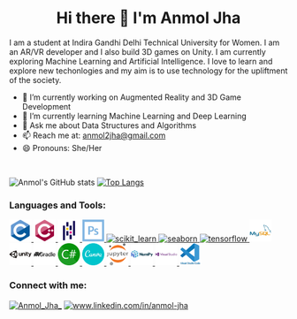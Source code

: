 <h1 align="center"> Hi there 👋 I'm Anmol Jha </h1>

I am a student at Indira Gandhi Delhi Technical University for Women. I am an AR/VR developer and I also build 3D games on Unity. I am currently exploring Machine Learning and Artificial Intelligence. I love to learn and explore new techonlogies and my aim is to use technology for the upliftment of the society.  

  
- 🔭 I’m currently working on Augmented Reality and 3D Game Development
- 🌱 I’m currently learning Machine Learning and Deep Learning
- 💬 Ask me about Data Structures and Algorithms
- 📫 Reach me at: anmol2jha@gmail.com
- 😄 Pronouns: She/Her  
<br/>

![Anmol's GitHub stats](https://github-readme-stats.vercel.app/api?username=A-nn-e&show_icons=true&theme=radical)
[![Top Langs](https://github-readme-stats.vercel.app/api/top-langs/?username=A-nn-e&layout=compact&theme=radical)](https://github.com/A-nn-e/github-readme-stats)

<h3 align="left">Languages and Tools:</h3>
<p align="left">  <a href="https://www.cprogramming.com/" target="_blank" rel="noreferrer"> <img src="https://raw.githubusercontent.com/devicons/devicon/master/icons/c/c-original.svg" alt="c" width="40" height="40"/> </a> <a href="https://www.w3schools.com/cpp/" target="_blank" rel="noreferrer"> <img src="https://raw.githubusercontent.com/devicons/devicon/master/icons/cplusplus/cplusplus-original.svg" alt="cplusplus" width="40" height="40"/> </a>  <a href="https://pandas.pydata.org/" target="_blank" rel="noreferrer"> <img src="https://raw.githubusercontent.com/devicons/devicon/2ae2a900d2f041da66e950e4d48052658d850630/icons/pandas/pandas-original.svg" alt="pandas" width="40" height="40"/> </a> <a href="https://www.photoshop.com/en" target="_blank" rel="noreferrer"> <img src="https://raw.githubusercontent.com/devicons/devicon/master/icons/photoshop/photoshop-line.svg" alt="photoshop" width="40" height="40"/> </a> <a href="https://scikit-learn.org/" target="_blank" rel="noreferrer"> <img src="https://upload.wikimedia.org/wikipedia/commons/0/05/Scikit_learn_logo_small.svg" alt="scikit_learn" width="40" height="40"/> </a> <a href="https://seaborn.pydata.org/" target="_blank" rel="noreferrer"> <img src="https://seaborn.pydata.org/_images/logo-mark-lightbg.svg" alt="seaborn" width="40" height="40"/> </a> <a href="https://www.tensorflow.org" target="_blank" rel="noreferrer"> <img src="https://www.vectorlogo.zone/logos/tensorflow/tensorflow-icon.svg" alt="tensorflow" width="40" height="40"/> </a> <a href="https://www.mysql.com/" target="_blank"> <img src="https://raw.githubusercontent.com/devicons/devicon/master/icons/mysql/mysql-original-wordmark.svg" alt="mysql" width="40" height="40"/> </a> <a href="https://unity.com/" target="_blank"> <img src="https://github.com/devicons/devicon/blob/master/icons/unity/unity-original-wordmark.svg" alt="unity" width="40" height="40"/> </a><a href="https://gradle.org/" target="_blank"> <img src="https://github.com/devicons/devicon/blob/master/icons/gradle/gradle-plain-wordmark.svg" alt="gradle" width="40" height="40"/> </a> <a href="https://www.w3schools.com/cs/index.php" target="_blank"> <img src="https://raw.githubusercontent.com/github/explore/80688e429a7d4ef2fca1e82350fe8e3517d3494d/topics/csharp/csharp.png" alt="csharp" width="40" height="40"/> </a> <a href="https://www.canva.com/" target="_blank"> <img src="https://github.com/devicons/devicon/blob/master/icons/canva/canva-original.svg" alt="canva" width="40" height="40"/> </a> <a href="https://jupyter.org/" target="_blank"> <img src="https://github.com/devicons/devicon/blob/master/icons/jupyter/jupyter-original-wordmark.svg" alt="jupyter" width="40" height="40"/> </a> <a href="https://numpy.org/" target="_blank"> <img src="https://github.com/devicons/devicon/blob/master/icons/numpy/numpy-original-wordmark.svg" alt="numpy" width="40" height="40"/> </a><a href="https://visualstudio.microsoft.com/" target="_blank"> <img src="https://github.com/devicons/devicon/blob/master/icons/visualstudio/visualstudio-plain-wordmark.svg" alt="visualstudio" width="40" height="40"/> </a><a href="https://code.visualstudio.com/" target="_blank"> <img src="https://github.com/devicons/devicon/blob/master/icons/vscode/vscode-original-wordmark.svg" alt="vscode" width="40" height="40"/> </a>



<h3 align="left">Connect with me:</h3>
<p align="left">
<a href="https://twitter.com/Anmol_Jha_" target="blank"><img align="center" src="https://raw.githubusercontent.com/rahuldkjain/github-profile-readme-generator/master/src/images/icons/Social/twitter.svg" alt="Anmol_Jha_" height="30" width="40" /></a>
<a href="https://www.linkedin.com/in/anmol-jha/" target="blank"><img align="center" src="https://raw.githubusercontent.com/rahuldkjain/github-profile-readme-generator/master/src/images/icons/Social/linked-in-alt.svg" alt="www.linkedin.com/in/anmol-jha" height="30" width="40" /></a>
<a 
